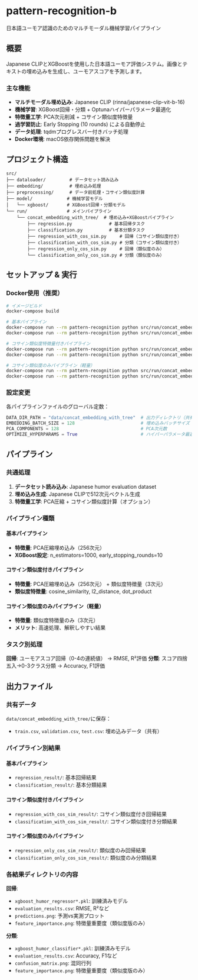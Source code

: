 # pattern-recognition-b

日本語ユーモア認識のためのマルチモーダル機械学習パイプライン

## 概要

Japanese CLIPとXGBoostを使用した日本語ユーモア評価システム。画像とテキストの埋め込みを生成し、ユーモアスコアを予測します。

### 主な機能

- **マルチモーダル埋め込み**: Japanese CLIP (rinna/japanese-clip-vit-b-16)
- **機械学習**: XGBoost回帰・分類 + Optunaハイパーパラメータ最適化
- **特徴量工学**: PCA次元削減 + コサイン類似度特徴量
- **過学習防止**: Early Stopping (10 rounds) による自動停止
- **データ処理**: tqdmプログレスバー付きバッチ処理
- **Docker環境**: macOS依存関係問題を解決

## プロジェクト構造

```
src/
├── dataloader/         # データセット読み込み
├── embedding/          # 埋め込み処理
├── preprocessing/      # データ前処理・コサイン類似度計算
├── model/             # 機械学習モデル
│   └── xgboost/       # XGBoost回帰・分類モデル
└── run/               # メインパイプライン
    └── concat_embedding_with_tree/  # 埋め込み+XGBoostパイプライン
        ├── regression.py              # 基本回帰タスク
        ├── classification.py          # 基本分類タスク
        ├── regression_with_cos_sim.py     # 回帰（コサイン類似度付き）
        ├── classification_with_cos_sim.py # 分類（コサイン類似度付き）
        ├── regression_only_cos_sim.py     # 回帰（類似度のみ）
        └── classification_only_cos_sim.py # 分類（類似度のみ）
```

## セットアップ & 実行

### Docker使用（推奨）

```bash
# イメージビルド
docker-compose build

# 基本パイプライン
docker-compose run --rm pattern-recognition python src/run/concat_embedding_with_tree/regression.py
docker-compose run --rm pattern-recognition python src/run/concat_embedding_with_tree/classification.py

# コサイン類似度特徴量付きパイプライン
docker-compose run --rm pattern-recognition python src/run/concat_embedding_with_tree/regression_with_cos_sim.py
docker-compose run --rm pattern-recognition python src/run/concat_embedding_with_tree/classification_with_cos_sim.py

# コサイン類似度のみパイプライン（軽量）
docker-compose run --rm pattern-recognition python src/run/concat_embedding_with_tree/regression_only_cos_sim.py
docker-compose run --rm pattern-recognition python src/run/concat_embedding_with_tree/classification_only_cos_sim.py
```

### 設定変更

各パイプラインファイルのグローバル定数：

```python
DATA_DIR_PATH = "data/concat_embedding_with_tree"  # 出力ディレクトリ（共有）
EMBEDDING_BATCH_SIZE = 128                         # 埋め込みバッチサイズ
PCA_COMPONENTS = 128                               # PCA次元数
OPTIMIZE_HYPERPARAMS = True                        # ハイパーパラメータ最適化
```

## パイプライン

### 共通処理
1. **データセット読み込み**: Japanese humor evaluation dataset
2. **埋め込み生成**: Japanese CLIPで512次元ベクトル生成
3. **特徴量工学**: PCA圧縮 + コサイン類似度計算（オプション）

### パイプライン種類

#### 基本パイプライン
- **特徴量**: PCA圧縮埋め込み（256次元）
- **XGBoost設定**: n_estimators=1000, early_stopping_rounds=10

#### コサイン類似度付きパイプライン  
- **特徴量**: PCA圧縮埋め込み（256次元） + 類似度特徴量（3次元）
- **類似度特徴量**: cosine_similarity, l2_distance, dot_product

#### コサイン類似度のみパイプライン（軽量）
- **特徴量**: 類似度特徴量のみ（3次元）
- **メリット**: 高速処理、解釈しやすい結果

### タスク別処理
**回帰**: ユーモアスコア回帰（0-4の連続値） → RMSE, R²評価
**分類**: スコア四捨五入→0-3クラス分類 → Accuracy, F1評価

## 出力ファイル

### 共有データ
`data/concat_embedding_with_tree/`に保存：
- `train.csv`, `validation.csv`, `test.csv`: 埋め込みデータ（共有）

### パイプライン別結果

#### 基本パイプライン
- `regression_result/`: 基本回帰結果
- `classification_result/`: 基本分類結果

#### コサイン類似度付きパイプライン
- `regression_with_cos_sim_result/`: コサイン類似度付き回帰結果
- `classification_with_cos_sim_result/`: コサイン類似度付き分類結果

#### コサイン類似度のみパイプライン
- `regression_only_cos_sim_result/`: 類似度のみ回帰結果
- `classification_only_cos_sim_result/`: 類似度のみ分類結果

### 各結果ディレクトリの内容
**回帰**:
- `xgboost_humor_regressor*.pkl`: 訓練済みモデル
- `evaluation_results.csv`: RMSE, R²など
- `predictions.png`: 予測vs実測プロット
- `feature_importance.png`: 特徴量重要度（類似度版のみ）

**分類**:
- `xgboost_humor_classifier*.pkl`: 訓練済みモデル  
- `evaluation_results.csv`: Accuracy, F1など
- `confusion_matrix.png`: 混同行列
- `feature_importance.png`: 特徴量重要度（類似度版のみ）
